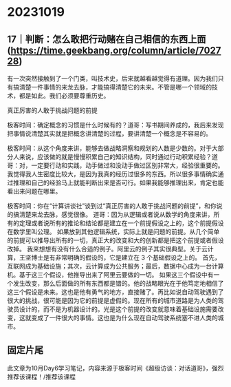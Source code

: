 # 20231019

## 17｜判断：怎么敢把行动赌在自己相信的东西上面(https://time.geekbang.org/column/article/702728)


有一次突然接触到了一个门类，叫技术史，后来就越看越觉得有道理。因为我们只有搞清楚一件事情的来龙去脉，才能搞得清楚它的未来。不管是哪一个领域的技术，都是如此。我们必须要尊重历史。

真正厉害的人敢于挑战问题的前提


极客时间：确定概念的习惯是什么时候有的？道哥：写书期间养成的，我后来发现把事情说清楚其实就是把概念讲清楚的过程，要讲清楚一个概念是不容易的。


极客时间：从这个角度来讲，能够去做战略洞察和规划的人数是少数的。对于大部分人来说，应该做的就是慢慢积累自己的知识结构，同时通过行动积累经验？道哥：对，一定要行动和实践，动手做过和没动手做过区别非常大，经验很重要的。我觉得我人生密度比较大，是因为我真的经历过很多的东西。所以很多事情确实通过推理和自己的经验马上就能判断出来是否可行。如果我能够推理出来，肯定也能看出来问题在哪里。

极客时间：你在“计算讲谈社”谈到过“真正厉害的人敢于挑战问题的前提”，和你说的搞清楚来龙去脉，感觉很像。
道哥：因为从逻辑或者说从数学的角度来讲，所有的定理或者说所有的推论和结论都是建立在一个前提假设之上的，这个前提假设在数学里叫公理。
如果放到其他逻辑系统，实际上就是问题的前提。从几个简单的前提可以推导出所有的一切，真正大的改变和大的创新都是把这个前提或者假设改掉。
我来想想有没有什么合适的例子。阿里云的例子其实很典型。关于云计算，王坚博士是有非常明确的假设的，它是建立在 3 个基础假设之上的。
首先，互联网成为基础设施；其次，云计算成为公共服务；最后，数据中心成为一台计算机。基于这三个假设，他推导出来了阿里云要做的一切。
如果这三个假设中有一个发生改变，那么后面做的所有东西都是错的。他的战略眼光在于他笃定地相信了这三个假设是未来。这也是他有勇气的地方，直接赌了。再比如说自动驾驶遇到了很大的挑战，很可能是因为它的前提是虚假的。现在所有的城市道路是为人类的驾驶员设计的，而不是为机器设计的。光是这个前提的改变就意味着基础设施需要改变，这就变成了一件很大的事情。这也是为什么现在自动驾驶系统塞不进人类的城市。


## 固定片尾

此文章为10月Day6学习笔记，内容来源于极客时间《超级访谈：对话道哥》，强烈推荐该课程！/推荐该课程